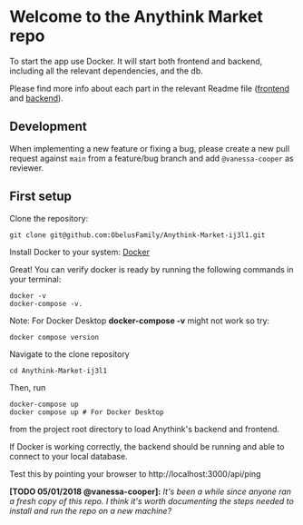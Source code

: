 # Welcome to the Anythink Market repo

To start the app use Docker. It will start both frontend and backend, including all the relevant dependencies, and the db.

Please find more info about each part in the relevant Readme file ([frontend](frontend/readme.md) and [backend](backend/README.md)).

## Development

When implementing a new feature or fixing a bug, please create a new pull request against `main` from a feature/bug branch and add `@vanessa-cooper` as reviewer.

## First setup

Clone the repository:

```
git clone git@github.com:ObelusFamily/Anythink-Market-ij3l1.git
```

Install Docker to your system: [Docker](https://docs.docker.com/get-docker/)

Great! You can verify docker is ready by running the following commands in your terminal:

```
docker -v
docker-compose -v.
```

Note: For Docker Desktop **docker-compose -v** might not work so try:

```
docker compose version
```

Navigate to the clone repository

```
cd Anythink-Market-ij3l1
```

Then, run

```
docker-compose up
docker compose up # For Docker Desktop
```

from the project root directory to load Anythink's backend and frontend.

If Docker is working correctly, the backend should be running and able to connect to your local database.

Test this by pointing your browser to http://localhost:3000/api/ping

**[TODO 05/01/2018 @vanessa-cooper]:** _It's been a while since anyone ran a fresh copy of this repo. I think it's worth documenting the steps needed to install and run the repo on a new machine?_

